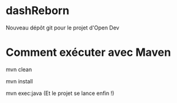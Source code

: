 # dashReborn

Nouveau dépôt git pour le projet d'Open Dev

# Comment exécuter avec Maven

mvn clean 

mvn install

mvn exec:java (Et le projet se lance enfin !)
